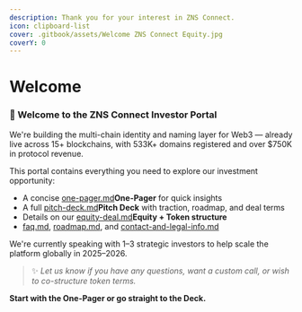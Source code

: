 ```yaml
---
description: Thank you for your interest in ZNS Connect.
icon: clipboard-list
cover: .gitbook/assets/Welcome ZNS Connect Equity.jpg
coverY: 0
---
```


# Welcome

### 🌟 Welcome to the ZNS Connect Investor Portal

We're building the multi-chain identity and naming layer for Web3 — already live across 15+ blockchains, with 533K+ domains registered and over $750K in protocol revenue.

This portal contains everything you need to explore our investment opportunity:

* A concise [one-pager.md](one-pager.md "mention")**One-Pager** for quick insights
* A full [pitch-deck.md](pitch-deck.md "mention")**Pitch Deck** with traction, roadmap, and deal terms
* Details on our [equity-deal.md](equity-deal.md "mention")**Equity + Token structure**
* [faq.md](faq.md "mention"), [roadmap.md](roadmap.md "mention"), and [contact-and-legal-info.md](contact-and-legal-info.md "mention")

We're currently speaking with 1–3 strategic investors to help scale the platform globally in 2025–2026.

> ✨ _Let us know if you have any questions, want a custom call, or wish to co-structure token terms._

**Start with the One-Pager or go straight to the Deck.**
